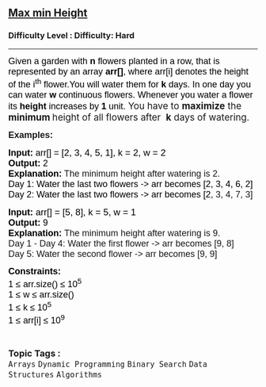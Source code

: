 <h2><a href="https://www.geeksforgeeks.org/problems/max-min-height--170647/1?timeMachineDate=2025-06-30">Max min Height</a></h2><h3>Difficulty Level : Difficulty: Hard</h3><hr><div class="problems_problem_content__Xm_eO"><p><span style="font-size: 13.5pt;"><span style="font-family: Arial;"><span style="color: #000000;"><span style="font-family: Arial;"><span style="font-size: 18px;">Given a garden with <strong>n</strong> flowers planted in a row, that is represented by an array <strong>arr[]</strong>, where arr[i] denotes the<strong> </strong>height of the i<sup>th</sup> flower.</span><span style="font-size: 13.5pt;">You will water them for </span></span><strong style="color: #000000; font-family: Arial; font-size: 13.5pt;">k</strong><span style="font-family: Arial;"><span style="font-size: 13.5pt;"> days. In one day you can water </span></span><strong style="color: #000000; font-family: Arial; font-size: 13.5pt;">w</strong><span style="font-family: Arial;"><span style="font-size: 13.5pt;"> continuous flowers. Whenever you water a flower its <strong>height</strong> increases by </span></span><strong style="color: #000000; font-family: Arial; font-size: 13.5pt;">1</strong><span style="font-family: Arial;"><span style="font-size: 13.5pt;"> unit.&nbsp;</span></span></span></span></span><span style="font-size: 14pt;">You have to <strong>maximize</strong> the <strong>minimum </strong>height of all flowers after&nbsp; <strong>k</strong> days of watering.</span></p>
<p><span style="font-family: Arial;"><span style="font-size: 18px;"><strong>Examples:</strong></span></span></p>
<pre><span style="font-size: 13.5pt;"><span style="font-family: Arial;"><span style="color: #000000;"><strong><span style="font-family: Arial;"><span style="font-size: 13.5pt;">Input:</span></span></strong></span></span></span><span style="font-size: 13.5pt;"><span style="font-family: Arial;"><span style="color: #000000;"> arr</span></span></span><span style="font-size: 13.5pt;"><span style="font-family: Arial;"><span style="color: #000000;">[] = <span style="font-size: 14pt;">[2, 3, 4, 5, 1], k = 2, <span style="font-family: Arial;">w = 2</span></span></span></span></span>
<span style="font-size: 13.5pt;"><span style="font-family: Arial;"><span style="color: #000000;"><strong>Output:</strong> </span></span></span><span style="font-size: 13.5pt;"><span style="font-family: Arial;"><span style="color: #000000;">2</span></span></span>
<span style="font-size: 13.5pt;"><span style="font-family: Arial;"><span style="color: #000000;"><strong>Explanation:</strong> </span></span></span><span style="font-family: Arial;"><span style="font-size: 18px;">The minimum height after watering is 2.</span></span><span style="font-size: 13.5pt;"><span style="font-family: Arial;"><span style="color: #000000;"><span style="font-family: Arial;"><span style="font-size: 13.5pt;"><br></span><span style="font-size: 18px;">Day 1: Water the last two flowers -&gt; arr becomes [2, 3, 4, 6, 2]
Day 2: Water the last two flowers -&gt; arr becomes [2</span></span></span></span></span><span style="font-family: Arial;"><span style="font-size: 18px;">, 3, 4, 7, 3]</span></span></pre>
<pre><span style="font-size: 13.5pt;"><span style="font-family: Arial;"><span style="color: #000000;"><strong><span style="font-family: Arial;"><span style="font-size: 13.5pt;">Input:<span style="font-size: 14pt;"> </span></span></span></strong><span style="font-family: Arial; font-size: 14pt;">arr</span></span></span></span><span style="font-size: 14pt;"><span style="font-family: Arial;"><span style="color: #000000;">[] = [5, 8], k = 5, w = 1</span></span></span>
<span style="font-size: 13.5pt;"><span style="font-family: Arial;"><span style="color: #000000;"><strong><span style="font-family: Arial;"><span style="font-size: 13.5pt;">Output:</span></span> </strong></span></span></span><span style="font-size: 13.5pt;"><span style="font-family: Arial;"><span style="color: #000000;">9</span></span></span>
<span style="font-size: 13.5pt;"><span style="font-family: Arial;"><span style="color: #000000;"><strong><span style="font-family: Arial;"><span style="font-size: 13.5pt;">Explanation:</span></span> </strong></span></span></span><span style="font-family: Arial;"><span style="font-size: 18px;">The minimum height after watering is 9.<br>Day 1 - Day 4: Water the first flower -&gt; arr becomes [9, 8]
Day 5: Water the second flower -&gt; arr becomes [9, 9]</span></span></pre>
<p><span style="font-size: 13.5pt;"><span style="font-family: Arial;"><span style="color: #000000;"><strong>Constraints:</strong></span></span></span><br><span style="font-size: 18px;"><span style="font-family: Arial;"><span style="color: #000000;">1 ≤ arr.size() ≤ 10<sup>5</sup></span></span></span><br><span style="font-size: 18px;"><span style="font-family: Arial;"><span style="color: #000000;">1 ≤ w ≤ arr.size()</span></span></span><br><span style="font-size: 18px;"><span style="font-family: Arial;"><span style="color: #000000;">1 ≤ k ≤ 10<sup>5</sup></span></span></span><br><span style="font-size: 18px;"><span style="font-family: Arial;"><span style="color: #000000;">1 ≤ arr[i] ≤ 10<sup>9</sup></span></span></span></p></div><br><p><span style=font-size:18px><strong>Topic Tags : </strong><br><code>Arrays</code>&nbsp;<code>Dynamic Programming</code>&nbsp;<code>Binary Search</code>&nbsp;<code>Data Structures</code>&nbsp;<code>Algorithms</code>&nbsp;